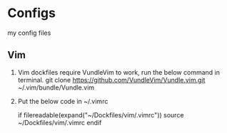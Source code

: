 # Configs
my config files


## Vim

1. Vim dockfiles require VundleVim to work, run the below command in terminal.
	git clone https://github.com/VundleVim/Vundle.vim.git ~/.vim/bundle/Vundle.vim

2. Put the below code in ~/.vimrc

	if filereadable(expand("~/Dockfiles/vim/.vimrc")) 
		source ~/Dockfiles/vim/.vimrc 
	endif 

